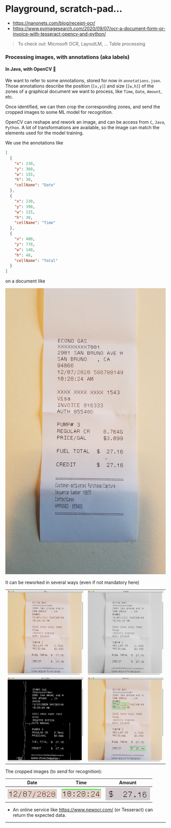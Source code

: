# Playground, scratch-pad...

- <https://nanonets.com/blog/receipt-ocr/>
- <https://www.pyimagesearch.com/2020/09/07/ocr-a-document-form-or-invoice-with-tesseract-opencv-and-python/>

> To check out: Microsoft OCR, LayoutLM, … Table processing 

### Processing images, with annotations (aka labels)
#### In Java, with OpenCV 🤔

We want to refer to some annotations, stored for now in `annotations.json`.
Those annotations describe the position (`[x,y]`) and size (`[w,h]`) of the zones of a graphical document
we want to process, like `Time`, `Date`, `Amount`, etc.

Once identified, we can then crop the corresponding zones, and send the cropped images
to some ML model for recognition.

OpenCV can reshape and rework an image, and can be access from `C`, `Java`, `Python`.
A lot of transformations are available, so the image can match the elements used for the model training.

We use the annotations like
```json
[
  {
    "x": 230,
    "y": 360,
    "w": 155,
    "h": 30,
    "cellName": "Date"
  },
  {
    "x": 230,
    "y": 390,
    "w": 125,
    "h": 30,
    "cellName": "Time"
  },
  {
    "x": 400,
    "y": 770,
    "w": 140,
    "h": 40,
    "cellName": "Total"
  }
]
```
on a document like

![Original](./FormProcessingSampleData/gas.receipt.jpg)

It can be reworked in several ways (even if not mandatory here)

|                             |                             |
|:---------------------------:|:---------------------------:|
| ![One](./screenshot_01.png) | ![Two](./screenshot_02.png) |
| ![Three](./screenshot_03.png) | ![Four](./screenshot_04.png) |

The cropped images (to send for recognition):

| Date | Time | Amount |
|:----:|:----:|:------:| 
| ![Date](./Date.jpg) | ![Time](./Time.jpg) | ![Amount](./Total.jpg) |

- An online service like <https://www.newocr.com/> (or Tesseract) can return the expected data.
 

---
 

